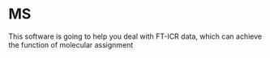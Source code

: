# MS
This software is going to help you deal with FT-ICR data, which can achieve the function of molecular assignment
